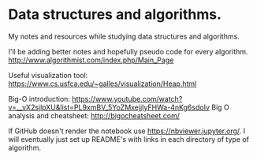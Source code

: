 # Data structures and algorithms.

My notes and resources while studying data structures and algorithms.

I'll be adding better notes and hopefully pseudo code for every algorithm.
http://www.algorithmist.com/index.php/Main_Page

Useful visualization tool: https://www.cs.usfca.edu/~galles/visualization/Heap.html 

Big-O introduction: https://www.youtube.com/watch?v=__vX2sjlpXU&list=PL9xmBV_5YoZMxejjIyFHWa-4nKg6sdoIv
Big O analysis and cheatsheet: http://bigocheatsheet.com/ 

If GitHub doesn't render the notebook use https://nbviewer.jupyter.org/. I will eventually just set up README's with links in each directory of type of algorithm.